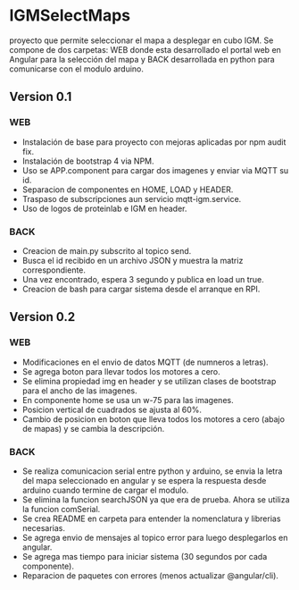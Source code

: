 # IGMSelectMaps
proyecto que permite seleccionar el mapa a desplegar en cubo IGM. Se compone de dos carpetas: WEB donde esta desarrollado el portal web en Angular para la selección del mapa y BACK desarrollada en python para comunicarse con el modulo arduino. 

## Version 0.1
### WEB
* Instalación de base para proyecto con mejoras aplicadas por npm audit fix.
* Instalación de bootstrap 4 via NPM.
* Uso se APP.component para cargar dos imagenes y enviar via MQTT su id.
* Separacion de componentes en HOME, LOAD y HEADER.
* Traspaso de subscripciones aun servicio mqtt-igm.service.
* Uso de logos de proteinlab e IGM en header.

### BACK
* Creacion de main.py subscrito al topico send.
* Busca el id recibido en un archivo JSON y muestra la matriz correspondiente.
* Una vez encontrado, espera 3 segundo y publica en load un true. 
* Creacion de bash para cargar sistema desde el arranque en RPI.

## Version 0.2
### WEB
* Modificaciones en el envio de datos MQTT (de numneros a letras).
* Se agrega boton para llevar todos los motores a cero.
* Se elimina propiedad img en header y se utilizan clases de bootstrap para el ancho de las imagenes.
* En componente home se usa un w-75 para las imagenes.
* Posicion vertical de cuadrados se ajusta al 60%.
* Cambio de posicion en boton que lleva todos los motores a cero (abajo de mapas) y se cambia la descripción.

### BACK
* Se realiza comunicacion serial entre python y arduino, se envia la letra del mapa seleccionado en angular y se espera la respuesta desde arduino cuando termine de cargar el modulo.
* Se elimina la funcion searchJSON ya que era de prueba. Ahora se utiliza la funcion comSerial.
* Se crea README en carpeta para entender la nomenclatura y librerias necesarias.
* Se agrega envio de mensajes al topico error para luego desplegarlos en angular.
* Se agrega mas tiempo para iniciar sistema (30 segundos por cada componente).
* Reparacion de paquetes con errores (menos actualizar @angular/cli).

